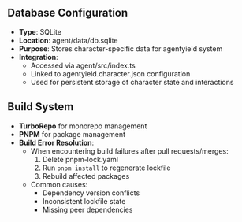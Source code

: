 ## Database Configuration

- **Type**: SQLite
- **Location**: agent/data/db.sqlite
- **Purpose**: Stores character-specific data for agentyield system
- **Integration**:
  - Accessed via agent/src/index.ts
  - Linked to agentyield.character.json configuration
  - Used for persistent storage of character state and interactions

## Build System

- **TurboRepo** for monorepo management
- **PNPM** for package management
- **Build Error Resolution**:
  - When encountering build failures after pull requests/merges:
    1. Delete pnpm-lock.yaml
    2. Run `pnpm install` to regenerate lockfile
    3. Rebuild affected packages
  - Common causes:
    - Dependency version conflicts
    - Inconsistent lockfile state
    - Missing peer dependencies
